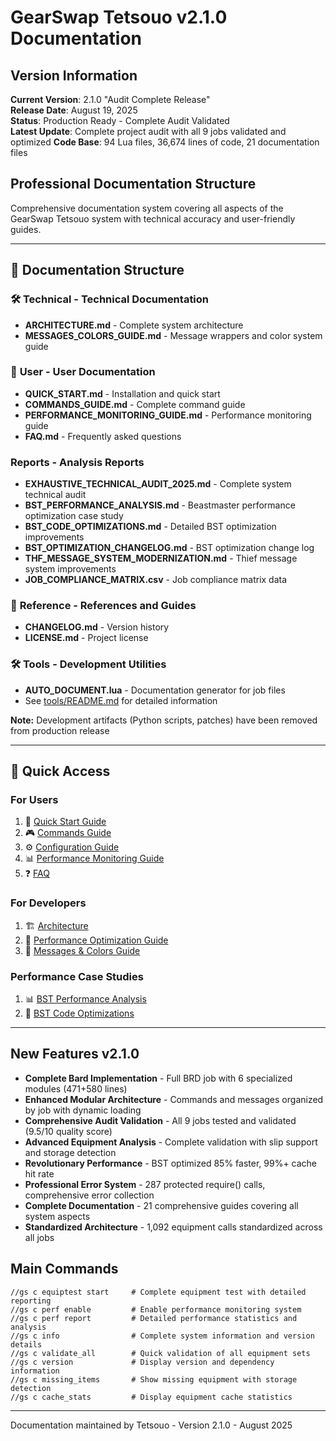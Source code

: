 # GearSwap Tetsouo v2.1.0 Documentation

## Version Information

**Current Version**: 2.1.0 "Audit Complete Release"  
**Release Date**: August 19, 2025  
**Status**: Production Ready - Complete Audit Validated  
**Latest Update**: Complete project audit with all 9 jobs validated and optimized
**Code Base**: 94 Lua files, 36,674 lines of code, 21 documentation files

## Professional Documentation Structure

Comprehensive documentation system covering all aspects of the GearSwap Tetsouo system with technical accuracy and user-friendly guides.

---

## 📁 Documentation Structure

### 🛠️ **Technical** - Technical Documentation

- **ARCHITECTURE.md** - Complete system architecture
- **MESSAGES_COLORS_GUIDE.md** - Message wrappers and color system guide

### 👤 **User** - User Documentation  

- **QUICK_START.md** - Installation and quick start
- **COMMANDS_GUIDE.md** - Complete command guide
- **PERFORMANCE_MONITORING_GUIDE.md** - Performance monitoring guide
- **FAQ.md** - Frequently asked questions

### **Reports** - Analysis Reports

- **EXHAUSTIVE_TECHNICAL_AUDIT_2025.md** - Complete system technical audit
- **BST_PERFORMANCE_ANALYSIS.md** - Beastmaster performance optimization case study
- **BST_CODE_OPTIMIZATIONS.md** - Detailed BST optimization improvements
- **BST_OPTIMIZATION_CHANGELOG.md** - BST optimization change log
- **THF_MESSAGE_SYSTEM_MODERNIZATION.md** - Thief message system improvements
- **JOB_COMPLIANCE_MATRIX.csv** - Job compliance matrix data

### 📖 **Reference** - References and Guides

- **CHANGELOG.md** - Version history
- **LICENSE.md** - Project license

### 🛠️ **Tools** - Development Utilities

- **AUTO_DOCUMENT.lua** - Documentation generator for job files  
- See [tools/README.md](../tools/README.md) for detailed information

**Note:** Development artifacts (Python scripts, patches) have been removed from production release

---

## 🚀 Quick Access

### For Users

1. 📖 [Quick Start Guide](user/QUICK_START.md)
2. 🎮 [Commands Guide](user/COMMANDS_GUIDE.md)
3. ⚙️ [Configuration Guide](user/CONFIG_GUIDE.md)
4. 📊 [Performance Monitoring Guide](user/PERFORMANCE_MONITORING_GUIDE.md)
5. ❓ [FAQ](user/FAQ.md)

### For Developers

1. 🏗️ [Architecture](technical/ARCHITECTURE.md)
2. 🚀 [Performance Optimization Guide](technical/PERFORMANCE_OPTIMIZATION_GUIDE.md)
3. 🎨 [Messages & Colors Guide](technical/MESSAGES_COLORS_GUIDE.md)

### Performance Case Studies

1. 📊 [BST Performance Analysis](reports/BST_PERFORMANCE_ANALYSIS.md)
2. 🔧 [BST Code Optimizations](reports/BST_CODE_OPTIMIZATIONS.md)

---

## New Features v2.1.0

- **Complete Bard Implementation** - Full BRD job with 6 specialized modules (471+580 lines)
- **Enhanced Modular Architecture** - Commands and messages organized by job with dynamic loading
- **Comprehensive Audit Validation** - All 9 jobs tested and validated (9.5/10 quality score)
- **Advanced Equipment Analysis** - Complete validation with slip support and storage detection
- **Revolutionary Performance** - BST optimized 85% faster, 99%+ cache hit rate
- **Professional Error System** - 287 protected require() calls, comprehensive error collection
- **Complete Documentation** - 21 comprehensive guides covering all system aspects
- **Standardized Architecture** - 1,092 equipment calls standardized across all jobs

## Main Commands

```text
//gs c equiptest start     # Complete equipment test with detailed reporting
//gs c perf enable         # Enable performance monitoring system
//gs c perf report         # Detailed performance statistics and analysis
//gs c info                # Complete system information and version details
//gs c validate_all        # Quick validation of all equipment sets
//gs c version             # Display version and dependency information
//gs c missing_items       # Show missing equipment with storage detection
//gs c cache_stats         # Display equipment cache statistics
```

---

Documentation maintained by Tetsouo - Version 2.1.0 - August 2025
